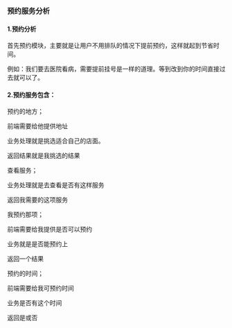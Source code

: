 ### 预约服务分析

#### 1.预约分析

首先预约模块，主要就是让用户不用排队的情况下提前预约，这样就起到节省时间。

例如：我们要去医院看病，需要提前挂号是一样的道理。等到改到你的时间直接过去就可以了。

#### 2.预约服务包含：

预约的地方；

前端需要给他提供地址

业务处理就是挑选适合自己的店面。

返回结果就是我挑选的结果

查看服务；

业务处理就是去查看是否有这样服务

返回我需要的这项服务

我预约那项；

前端需要给我提供是否可以预约

业务就是是否能预约上

返回一个结果



预约的时间；

前端需要给我可预约时间

业务是否有这个时间

返回是或否




